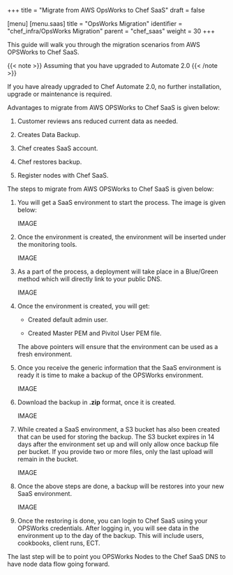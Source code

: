 +++
title = "Migrate from AWS OpsWorks to Chef SaaS"
draft = false

[menu]
  [menu.saas]
    title = "OpsWorks Migration"
    identifier = "chef_infra/OpsWorks Migration"
    parent = "chef_saas"
    weight = 30
+++

This guide will walk you through the migration scenarios from AWS OPSWorks to Chef SaaS.

{{< note >}} Assuming that you have upgraded to Automate 2.0 {{< /note >}}

If you have already upgraded to Chef Automate 2.0, no further installation, upgrade or maintenance is required.

Advantages to migrate from AWS OPSWorks to Chef SaaS is given below:

1. Customer reviews ans reduced current data as needed.

1. Creates Data Backup.

1. Chef creates SaaS account.

1. Chef restores backup.

1. Register nodes with Chef SaaS.

The steps to migrate from  AWS OPSWorks to Chef SaaS is given below:

1. You will get a SaaS environment to start the process. The image is given below:

    IMAGE

1. Once the environment is created, the environment will be inserted under the monitoring tools.

    IMAGE

1. As a part of the process, a deployment will take place in a Blue/Green method which will directly link to your public DNS.

    IMAGE

1. Once the environment is created, you will get:

    * Created default admin user.

    * Created Master PEM and Pivitol User PEM file.

    The above pointers will ensure that the environment can be used as a fresh environment.

1. Once you receive the generic information that the SaaS environment is ready it is time to make a backup of the OPSWorks environment.

    IMAGE

1. Download the backup in **.zip** format, once it is created.

    IMAGE

1. While created a SaaS environment, a S3 bucket has also been created that can be used for storing the backup. The S3 bucket expires in 14 days after the environment set up and will only allow once backup file per bucket. If you provide two or more files, only the last upload will remain in the bucket.

    IMAGE

1. Once the above steps are done, a backup will be restores into your new SaaS environment.

    IMAGE

1. Once the restoring is done, you can login to Chef SaaS using your OPSWorks credentials. After logging in, you will see data in the environment up to the day of the backup. This will include users, cookbooks, client runs, ECT.

The last step will be to point you OPSWorks Nodes to the Chef SaaS DNS to have node data flow going forward.
